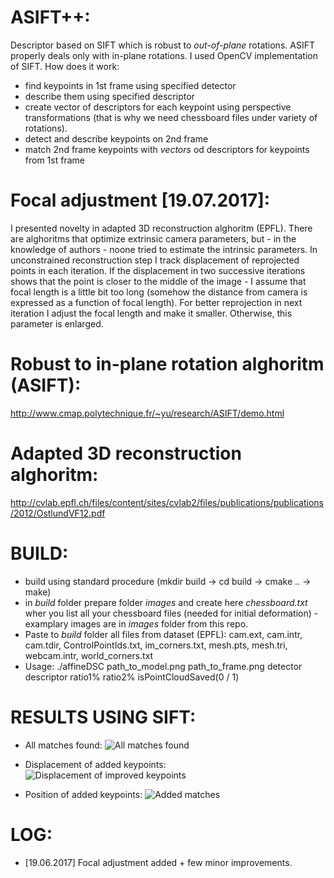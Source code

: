 # ASIFT++:
Descriptor based on SIFT which is robust to *out-of-plane* rotations. ASIFT properly deals only with in-plane rotations. I used OpenCV implementation of SIFT. How does it work:
- find keypoints in 1st frame using specified detector
- describe them using specified descriptor
- create vector of descriptors for each keypoint using perspective transformations (that is why we need chessboard files under variety of rotations).
- detect and describe keypoints on 2nd frame
- match 2nd frame keypoints with _vectors_ od descriptors for keypoints from 1st frame

# Focal adjustment [19.07.2017]:
I presented novelty in adapted 3D reconstruction alghoritm (EPFL). There are alghoritms that optimize extrinsic camera parameters, but - in the knowledge of authors - noone tried to estimate the intrinsic parameters. In unconstrained reconstruction step I track displacement of reprojected points in each iteration. If the displacement in two successive iterations shows that the point is closer to the middle of the image - I assume that focal length is a little bit too long (somehow the distance from camera is expressed as a function of focal length). For better reprojection in next iteration I adjust the focal length and make it smaller. Otherwise, this parameter is enlarged. 

# Robust to in-plane rotation alghoritm (ASIFT):
http://www.cmap.polytechnique.fr/~yu/research/ASIFT/demo.html

# Adapted 3D reconstruction alghoritm:
http://cvlab.epfl.ch/files/content/sites/cvlab2/files/publications/publications/2012/OstlundVF12.pdf

# BUILD:
- build using standard procedure (mkdir build -> cd build -> cmake .. -> make)
- in _build_ folder prepare folder _images_ and create here _chessboard.txt_ wher you list all your chessboard files (needed for initial deformation) - examplary images are in _images_ folder from this repo.
- Paste to _build_ folder all files from dataset (EPFL): cam.ext, cam.intr, cam.tdir, ControlPointIds.txt, im_corners.txt, mesh.pts, mesh.tri, webcam.intr, world_corners.txt
- Usage: ./affineDSC path_to_model.png path_to_frame.png detector descriptor ratio1% ratio2% isPointCloudSaved(0 / 1)

# RESULTS USING SIFT:
- All matches found:
![All matches found](https://raw.githubusercontent.com/mbed92/ASIFTplusplus/master/PC_056_80_90_sift_sift_all.png)

- Displacement of added keypoints:
![Displacement of improved keypoints](https://raw.githubusercontent.com/mbed92/ASIFTplusplus/master/PC_056_80_90_sift_sift_disp.png)

- Position of added keypoints:
![Added matches](https://raw.githubusercontent.com/mbed92/ASIFTplusplus/master/PC_056_80_90_sift_sift_imp.png)

# LOG:
- [19.06.2017] Focal adjustment added + few minor improvements.
